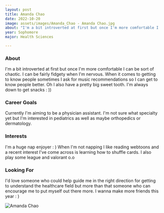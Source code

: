 ```yaml
---
layout: post
title: Amanda Chao 
date: 2022-10-20
image: assets/images/Amanda_Chao - Amanda Chao.jpg
about: "I'm a bit introverted at first but once I'm more comfortable I can be sort of chaotic. I can be fairly fidgety when I'm nervous. When it comes to getting to know people sometimes I ask for music recommendations so I can get to know people better. Oh I also have a pretty big sweet tooth. I'm always down to get snacks : ))"
year: Sophomore
major: Health Sciences

---
```


### About

I'm a bit introverted at first but once I'm more comfortable I can be sort of chaotic. I can be fairly fidgety when I'm nervous. When it comes to getting to know people sometimes I ask for music recommendations so I can get to know people better. Oh I also have a pretty big sweet tooth. I'm always down to get snacks : ))

### Career Goals

Currently I'm aiming to be a physician assistant. I'm not sure what specialty yet but I'm interested in pediatrics as well as maybe orthopedics or dermatology.

### Interests

I'm a huge nap enjoyer : ) When I'm not napping I like reading webtoons and a recent interest I've come across is learning how to shuffle cards. I also play some league and valorant o.o

### Looking For

I'd love someone who could help guide me in the right direction for getting to understand the healthcare field but more than that someone who can encourage me to put myself out there more. I wanna make more friends this year : )

<div class="text-center my-5">
    <img src="https://sase-drexel.github.io/mentorship-2021/assets/images/Amanda_Chao - Amanda Chao.jpg" alt="Amanda Chao" class="rounded post-img" />
</div>
